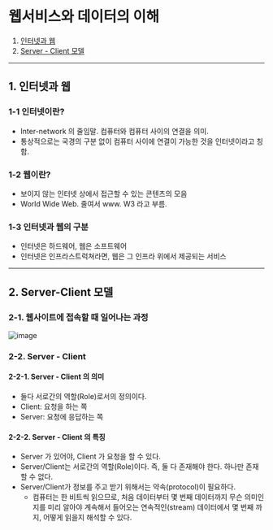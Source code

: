 # 웹서비스와 데이터의 이해

1. [인터넷과 웹](#1-인터넷과-웹)
2. [Server - Client 모델](#2-server-client-모델)

---

## 1. 인터넷과 웹

### 1-1 인터넷이란?
- Inter-network 의 줄임말. 컴퓨터와 컴퓨터 사이의 연결을 의미.
- 통상적으로는 국경의 구분 없이 컴퓨터 사이에 연결이 가능한 것을 인터넷이라고 칭함.

### 1-2 웹이란?
- 보이지 않는 인터넷 상에서 접근할 수 있는 콘텐츠의 모음
- World Wide Web. 줄여서 www. W3 라고 부름.

### 1-3 인터넷과 웹의 구분
- 인터넷은 하드웨어, 웹은 소프트웨어
- 인터넷은 인프라스트럭쳐라면, 웹은 그 인프라 위에서 제공되는 서비스

---

## 2. Server-Client 모델

### 2-1. 웹사이트에 접속할 때 일어나는 과정

![image](https://user-images.githubusercontent.com/92377162/233408037-5ff2ec7f-18cf-4cd2-a8a5-df174c2984a1.png)

### 2-2. Server - Client

#### 2-2-1. Server - Client 의 의미
- 둘다 서로간의 역할(Role)로서의 정의이다.
- Client: 요청을 하는 쪽
- Server: 요청에 응답하는 쪽

#### 2-2-2. Server - Client 의 특징
- Server 가 있어야, Client 가 요청을 할 수 있다.
- Server/Client는 서로간의 역할(Role)이다. 즉, 둘 다 존재해야 한다. 하나만 존재할 수 없다.
- Server/Client가 정보를 주고 받기 위해서는 약속(protocol)이 필요하다.
    - 컴퓨터는 한 비트씩 읽으므로, 처음 데이터부터 몇 번째 데이터까지 무슨 의미인지를 미리 알아야 계속해서 들어오는 연속적인(stream) 데이터에서 몇 번째 까지, 어떻게 읽을지 해석할 수 있다.
